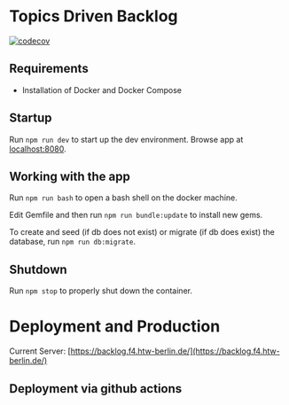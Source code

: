 # Topics Driven Backlog

[![codecov](https://codecov.io/gh/htw-imi-projects/topics-driven-backlog/branch/master/graph/badge.svg)](https://codecov.io/gh/htw-imi-projects/topics-driven-backlog)


## Requirements
- Installation of Docker and Docker Compose

## Startup
Run `npm run dev` to start up the dev environment. Browse app at [localhost:8080](http://localhost:8080).


## Working with the app
Run `npm run bash` to open a bash shell on the docker machine.  

Edit Gemfile and then run `npm run bundle:update` to install new gems.

To create and seed (if db does not exist) or migrate (if db does exist) the database, run `npm run db:migrate`.


## Shutdown
Run `npm stop` to properly shut down the container.


# Deployment and Production

Current Server: [https://backlog.f4.htw-berlin.de/](https://backlog.f4.htw-berlin.de/)

## Deployment via github actions
